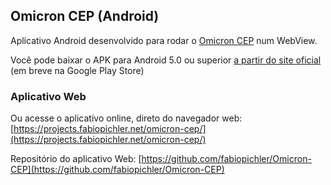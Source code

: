## Omicron CEP (Android)

Aplicativo Android desenvolvido para rodar o [Omicron CEP](https://github.com/fabiopichler/Omicron-CEP) num WebView.

Você pode baixar o APK para Android 5.0 ou superior [a partir do site oficial](https://fabiopichler.net/omicron-cep) (em breve na Google Play Store)

### Aplicativo Web

Ou acesse o aplicativo online, direto do navegador web: [https://projects.fabiopichler.net/omicron-cep/](https://projects.fabiopichler.net/omicron-cep/)

Repositório do aplicativo Web: [https://github.com/fabiopichler/Omicron-CEP](https://github.com/fabiopichler/Omicron-CEP)
